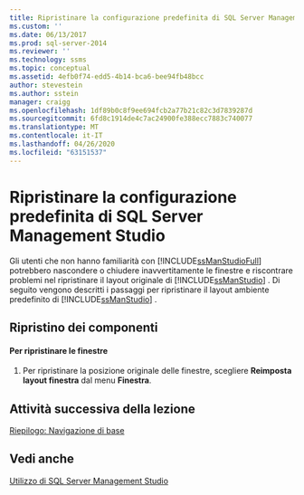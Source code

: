 ```yaml
---
title: Ripristinare la configurazione predefinita di SQL Server Management Studio | Microsoft Docs
ms.custom: ''
ms.date: 06/13/2017
ms.prod: sql-server-2014
ms.reviewer: ''
ms.technology: ssms
ms.topic: conceptual
ms.assetid: 4efb0f74-edd5-4b14-bca6-bee94fb48bcc
author: stevestein
ms.author: sstein
manager: craigg
ms.openlocfilehash: 1df89b0c8f9ee694fcb2a77b21c82c3d7839287d
ms.sourcegitcommit: 6fd8c1914de4c7ac24900fe388ecc7883c740077
ms.translationtype: MT
ms.contentlocale: it-IT
ms.lasthandoff: 04/26/2020
ms.locfileid: "63151537"
---
```

# <a name="restore-the-default-sql-server-management-studio-configuration"></a>Ripristinare la configurazione predefinita di SQL Server Management Studio
  Gli utenti che non hanno familiarità con [!INCLUDE[ssManStudioFull](../../includes/ssmanstudiofull-md.md)] potrebbero nascondere o chiudere inavvertitamente le finestre e riscontrare problemi nel ripristinare il layout originale di [!INCLUDE[ssManStudio](../../includes/ssmanstudio-md.md)] . Di seguito vengono descritti i passaggi per ripristinare il layout ambiente predefinito di [!INCLUDE[ssManStudio](../../includes/ssmanstudio-md.md)] .  
  
## <a name="restoring-components"></a>Ripristino dei componenti  
  
#### <a name="to-restore-the-windows"></a>Per ripristinare le finestre  
  
1.  Per ripristinare la posizione originale delle finestre, scegliere **Reimposta layout finestra** dal menu **Finestra**.  
  
## <a name="next-task-in-lesson"></a>Attività successiva della lezione  
 [Riepilogo: Navigazione di base](lesson-1-9-summary-basic-navigation.md)  
  
## <a name="see-also"></a>Vedi anche  
 [Utilizzo di SQL Server Management Studio](../sql-server-management-studio-ssms.md)  
  
  
